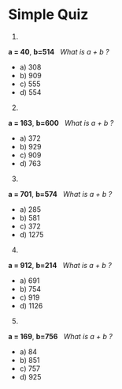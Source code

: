 





#  Simple Quiz
1. 
**a = 40**,   **b=514** &nbsp; *What is a + b ?*
  * a)   308
  * b)   909
  * c)   555
  * d)   554
2. 
**a = 163**,   **b=600** &nbsp; *What is a + b ?*
  * a)   372
  * b)   929
  * c)   909
  * d)   763
3. 
**a = 701**,   **b=574** &nbsp; *What is a + b ?*
  * a)   285
  * b)   581
  * c)   372
  * d)   1275
4. 
**a = 912**,   **b=214** &nbsp; *What is a + b ?*
  * a)   691
  * b)   754
  * c)   919
  * d)   1126
5. 
**a = 169**,   **b=756** &nbsp; *What is a + b ?*
  * a)   84
  * b)   851
  * c)   757
  * d)   925

